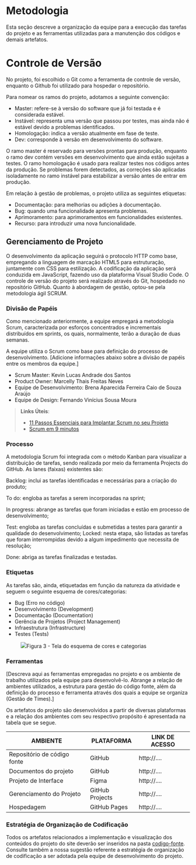 
# Metodologia

Esta seção descreve a organização da equipe para a execução das tarefas do projeto e as ferramentas utilizadas para a manutenção dos códigos e demais artefatos.


# Controle de Versão 

No projeto, foi escolhido o Git como a ferramenta de controle de versão, enquanto o Github foi utilizado para hospedar o repositório. 

Para nomear os ramos do projeto, adotamos a seguinte convenção: 

<ul>
  <li>Master: refere-se à versão do software que já foi testada e é considerada estável.</li>
  <li>Instável: representa uma versão que passou por testes, mas ainda não é estável devido a problemas identificados.</li>
  <li>Homologação: indica a versão atualmente em fase de teste.</li>
  <li>Dev: corresponde à versão em desenvolvimento do software.</li>
</ul>

O ramo master é reservado para versões prontas para produção, enquanto o ramo dev contém versões em desenvolvimento que ainda estão sujeitas a testes. O ramo homologação é usado para realizar testes nos códigos antes da produção. Se problemas forem detectados, as correções são aplicadas isoladamente no ramo instável para estabilizar a versão antes de entrar em produção. 

Em relação à gestão de problemas, o projeto utiliza as seguintes etiquetas: 

<ul>
  <li>Documentação: para melhorias ou adições à documentação.</li>
  <li>Bug: quando uma funcionalidade apresenta problemas.</li> 
  <li>Aprimoramento: para aprimoramentos em funcionalidades existentes.</li>
  <li>Recurso: para introduzir uma nova funcionalidade.</li>
</ul>

## Gerenciamento de Projeto

O desenvolvimento da aplicação seguirá o protocolo HTTP como base, empregando a linguagem de marcação HTML5 para estruturação, juntamente com CSS para estilização. A codificação da aplicação será conduzida em JavaScript, fazendo uso da plataforma Visual Studio Code. O controle de versão do projeto será realizado através do Git, hospedado no repositório GitHub. Quanto à abordagem de gestão, optou-se pela metodologia ágil SCRUM.

### Divisão de Papéis

Como mencionado anteriormente, a equipe empregará a metodologia Scrum, caracterizada por esforços concentrados e incrementais distribuídos em sprints, os quais, normalmente, terão a duração de duas semanas.

A equipe utiliza o Scrum como base para definição do processo de desenvolvimento.
[Adicione informações abaixo sobre a divisão de papéis entre os membros da equipe.]
- Scrum Master: 
   Kevin Lucas Andrade dos Santos
- Product Owner: 
    Marcelly Thais Freitas Neves
- Equipe de Desenvolvimento: 
    Brena Aparecida Ferreira
    Caio de Souza Araújo
- Equipe de Design: 
    Fernando Vinícius Sousa Moura

> **Links Úteis**:
> - [11 Passos Essenciais para Implantar Scrum no seu 
> Projeto](https://mindmaster.com.br/scrum-11-passos/)
> - [Scrum em 9 minutos](https://www.youtube.com/watch?v=XfvQWnRgxG0)

### Processo

A metodologia Scrum foi integrada com o método Kanban para visualizar a distribuição de tarefas, sendo realizada por meio da ferramenta Projects do GitHub. As lanes (faixas) existentes são: 

Backlog: inclui as tarefas identificadas e necessárias para a criação do produto; 

To do: engloba as tarefas a serem incorporadas na sprint; 

In progress: abrange as tarefas que foram iniciadas e estão em processo de desenvolvimento; 

Test: engloba as tarefas concluídas e submetidas a testes para garantir a qualidade do desenvolvimento; 
Locked: nesta etapa, são listadas as tarefas que foram interrompidas devido a algum impedimento que necessita de resolução; 

Done: abriga as tarefas finalizadas e testadas.

### Etiquetas
<p>As tarefas são, ainda, etiquetadas em função da natureza da atividade e seguem o seguinte esquema de cores/categorias:</p>

<ul>
  <li>Bug (Erro no código)</li>
  <li>Desenvolvimento (Development)</li>
  <li>Documentação (Documentation)</li>
  <li>Gerência de Projetos (Project Management)</li>
  <li>Infraestrutura (Infrastructure)</li>
  <li>Testes (Tests)</li>
</ul>

<figure> 
  <img src="https://user-images.githubusercontent.com/100447878/164068979-9eed46e1-9b44-461e-ab88-c2388e6767a1.png"
    <figcaption>Figura 3 - Tela do esquema de cores e categorias</figcaption>
</figure> 
  
### Ferramentas

[Descreva aqui as ferramentas empregadas no projeto e os ambiente de trabalho utilizados pela  equipe para desenvolvê-lo. Abrange a relação de ambientes utilizados, a estrutura para gestão do código fonte, além da definição do processo e ferramenta através dos quais a equipe se organiza (Gestão de Times).]

Os artefatos do projeto são desenvolvidos a partir de diversas plataformas e a relação dos ambientes com seu respectivo propósito é apresentada na tabela que se segue.

| AMBIENTE                            | PLATAFORMA                         | LINK DE ACESSO                         |
|-------------------------------------|------------------------------------|----------------------------------------|
| Repositório de código fonte         | GitHub                             | http://....                            |
| Documentos do projeto               | GitHub                             | http://....                            |
| Projeto de Interface                | Figma                              | http://....                            |
| Gerenciamento do Projeto            | GitHub Projects                    | http://....                            |
| Hospedagem                          | GitHub Pages                       | http://....                            |


### Estratégia de Organização de Codificação 

Todos os artefatos relacionados a implementação e visualização dos conteúdos do projeto do site deverão ser inseridos na pasta [codigo-fonte](http://https://github.com/ICEI-PUC-Minas-PMV-ADS/WebApplicationProject-Template-v2/tree/main/codigo-fonte). Consulte também a nossa sugestão referente a estratégia de organização de codificação a ser adotada pela equipe de desenvolvimento do projeto.
